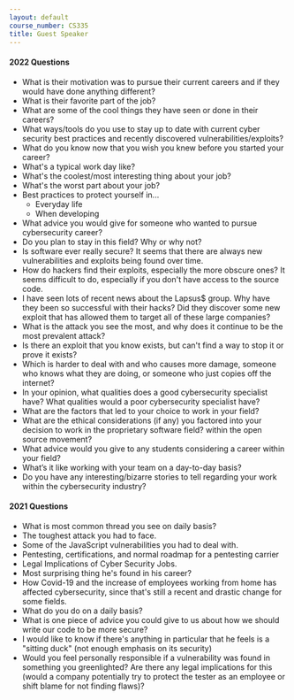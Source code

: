 ```yaml
---
layout: default
course_number: CS335
title: Guest Speaker
---
```


#### 2022 Questions
- What is their motivation was to pursue their current careers and if they would have done anything different?
- What is their favorite part of the job?
- What are some of the cool things they have seen or done in their careers?
- What ways/tools do you use to stay up to date with current cyber security best practices and recently discovered vulnerabilities/exploits?
- What do you know now that you wish you knew before you started your career?
- What's a typical work day like?
- What's the coolest/most interesting thing about your job?
- What's the worst part about your job?
- Best practices to protect yourself in...
  - Everyday life
  - When developing
- What advice you would give for someone who wanted to pursue cybersecurity career?
- Do you plan to stay in this field? Why or why not?
- Is software ever really secure? It seems that there are always new vulnerabilities and exploits being found over time.
- How do hackers find their exploits, especially the more obscure ones? It seems difficult to do, especially if you don't have access to the source code.
- I have seen lots of recent news about the Lapsus$ group. Why have they been so successful with their hacks? Did they discover some new exploit that has allowed them to target all of these large companies?
- What is the attack you see the most, and why does it continue to be the most prevalent attack?
- Is there an exploit that you know exists, but can't find a way to stop it or prove it exists?
- Which is harder to deal with and who causes more damage, someone who knows what they are doing, or someone who just copies off the internet?
- In your opinion, what qualities does a good cybersecurity specialist have? What qualities would a poor cybersecurity specialist have?
- What are the factors that led to your choice to work in your field?
- What are the ethical considerations (if any) you factored into your decision to work in the proprietary software field? within the open source movement?
- What advice would you give to any students considering a career within your field?
- What’s it like working with your team on a day-to-day basis?
- Do you have any interesting/bizarre stories to tell regarding your work within the cybersecurity industry?

#### 2021 Questions  
- What is most common thread you see on daily basis?
- The toughest attack you had to face.
- Some of the JavaScript vulnerabilities you had to deal with.
- Pentesting, certifications, and normal roadmap for a pentesting carrier
- Legal Implications of Cyber Security Jobs.
- Most surprising thing he's found in his career?
- How Covid-19 and the increase of employees working from home has affected cybersecurity, since that's still a recent and drastic change for some fields.
- What do you do on a daily basis?
- What is one piece of advice you could give to us about how we should write our code to be more secure?
- I would like to know if there's anything in particular that he feels is a "sitting duck" (not enough emphasis on its security)
- Would you feel personally responsible if a vulnerability was found in something you greenlighted? Are there any legal implications for this (would a company potentially try to protect the tester as an employee or shift blame for not finding flaws)?
